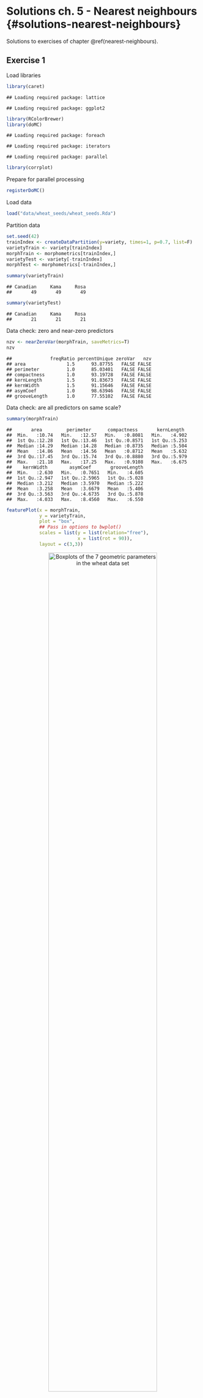 # Solutions ch. 5 - Nearest neighbours {#solutions-nearest-neighbours}

Solutions to exercises of chapter \@ref(nearest-neighbours).

## Exercise 1

Load libraries

```r
library(caret)
```

```
## Loading required package: lattice
```

```
## Loading required package: ggplot2
```

```r
library(RColorBrewer)
library(doMC)
```

```
## Loading required package: foreach
```

```
## Loading required package: iterators
```

```
## Loading required package: parallel
```

```r
library(corrplot)
```

Prepare for parallel processing

```r
registerDoMC()
```

Load data

```r
load("data/wheat_seeds/wheat_seeds.Rda")
```

Partition data

```r
set.seed(42)
trainIndex <- createDataPartition(y=variety, times=1, p=0.7, list=F)
varietyTrain <- variety[trainIndex]
morphTrain <- morphometrics[trainIndex,]
varietyTest <- variety[-trainIndex]
morphTest <- morphometrics[-trainIndex,]

summary(varietyTrain)
```

```
## Canadian     Kama     Rosa 
##       49       49       49
```

```r
summary(varietyTest)
```

```
## Canadian     Kama     Rosa 
##       21       21       21
```

Data check: zero and near-zero predictors

```r
nzv <- nearZeroVar(morphTrain, saveMetrics=T)
nzv
```

```
##              freqRatio percentUnique zeroVar   nzv
## area               1.5      93.87755   FALSE FALSE
## perimeter          1.0      85.03401   FALSE FALSE
## compactness        1.0      93.19728   FALSE FALSE
## kernLength         1.5      91.83673   FALSE FALSE
## kernWidth          1.5      91.15646   FALSE FALSE
## asymCoef           1.0      98.63946   FALSE FALSE
## grooveLength       1.0      77.55102   FALSE FALSE
```

Data check: are all predictors on same scale?

```r
summary(morphTrain)
```

```
##       area         perimeter      compactness       kernLength   
##  Min.   :10.74   Min.   :12.57   Min.   :0.8081   Min.   :4.902  
##  1st Qu.:12.28   1st Qu.:13.46   1st Qu.:0.8571   1st Qu.:5.253  
##  Median :14.29   Median :14.28   Median :0.8735   Median :5.504  
##  Mean   :14.86   Mean   :14.56   Mean   :0.8712   Mean   :5.632  
##  3rd Qu.:17.45   3rd Qu.:15.74   3rd Qu.:0.8880   3rd Qu.:5.979  
##  Max.   :21.18   Max.   :17.25   Max.   :0.9108   Max.   :6.675  
##    kernWidth        asymCoef       grooveLength  
##  Min.   :2.630   Min.   :0.7651   Min.   :4.605  
##  1st Qu.:2.947   1st Qu.:2.5965   1st Qu.:5.028  
##  Median :3.212   Median :3.5970   Median :5.222  
##  Mean   :3.258   Mean   :3.6679   Mean   :5.406  
##  3rd Qu.:3.563   3rd Qu.:4.6735   3rd Qu.:5.878  
##  Max.   :4.033   Max.   :8.4560   Max.   :6.550
```


```r
featurePlot(x = morphTrain, 
            y = varietyTrain, 
            plot = "box", 
            ## Pass in options to bwplot() 
            scales = list(y = list(relation="free"),
                          x = list(rot = 90)),  
            layout = c(3,3))
```

<div class="figure" style="text-align: center">
<img src="15-solutions-nearest-neighbours_files/figure-html/wheatBoxplots-1.png" alt="Boxplots of the 7 geometric parameters in the wheat data set" width="75%" />
<p class="caption">(\#fig:wheatBoxplots)Boxplots of the 7 geometric parameters in the wheat data set</p>
</div>

Data check: pairwise correlations between predictors

```r
corMat <- cor(morphTrain)
corrplot(corMat, order="hclust", tl.cex=1)
```

<div class="figure" style="text-align: center">
<img src="15-solutions-nearest-neighbours_files/figure-html/wheatCorrelogram-1.png" alt="Correlogram of the wheat seed data set." width="75%" />
<p class="caption">(\#fig:wheatCorrelogram)Correlogram of the wheat seed data set.</p>
</div>


```r
highCorr <- findCorrelation(corMat, cutoff=0.75)
length(highCorr)
```

```
## [1] 4
```

```r
names(morphTrain)[highCorr]
```

```
## [1] "area"       "kernWidth"  "perimeter"  "kernLength"
```

Data check: skewness

```r
featurePlot(x = morphTrain, 
            y = varietyTrain,
            plot = "density", 
            ## Pass in options to xyplot() to 
            ## make it prettier
            scales = list(x = list(relation="free"), 
                          y = list(relation="free")), 
            adjust = 1.5, 
            pch = "|", 
            layout = c(3, 3), 
            auto.key = list(columns = 3))
```

<div class="figure" style="text-align: center">
<img src="15-solutions-nearest-neighbours_files/figure-html/wheatDensityPlots-1.png" alt="Density plots of the 7 geometric parameters in the wheat data set" width="75%" />
<p class="caption">(\#fig:wheatDensityPlots)Density plots of the 7 geometric parameters in the wheat data set</p>
</div>
            
Create a 'grid' of values of _k_ for evaluation:

```r
tuneParam <- data.frame(k=seq(1,50,2))
```
            
Generate a list of seeds for reproducibility (optional) based on grid size

```r
set.seed(42)
seeds <- vector(mode = "list", length = 101)
for(i in 1:100) seeds[[i]] <- sample.int(1000, length(tuneParam$k))
seeds[[101]] <- sample.int(1000,1)
```

<!--
Define a pre-processor (named transformations) and transform morphTrain

```r
transformations <- preProcess(morphTrain, 
                              method=c("center", "scale", "corr"),
                              cutoff=0.75)
morphTrainT <- predict(transformations, morphTrain)
```
-->

Set training parameters. In the example in chapter \@ref(nearest-neighbours) pre-processing was performed outside the cross-validation process to save time for the purposes of the demonstration. Here we have a relatively small data set, so we can do pre-processing within each iteration of the cross-validation process. We specify the option  ```preProcOptions=list(cutoff=0.75)``` to set a value for the pairwise correlation coefficient cutoff.

```r
train_ctrl <- trainControl(method="repeatedcv",
                   number = 10,
                   repeats = 10,
                   preProcOptions=list(cutoff=0.75),
                   seeds = seeds)
```

Run training

```r
knnFit <- train(morphTrain, varietyTrain, 
                method="knn",
                preProcess = c("center", "scale", "corr"),
                tuneGrid=tuneParam,
                trControl=train_ctrl)
knnFit
```

```
## k-Nearest Neighbors 
## 
## 147 samples
##   7 predictor
##   3 classes: 'Canadian', 'Kama', 'Rosa' 
## 
## Pre-processing: centered (3), scaled (3), remove (4) 
## Resampling: Cross-Validated (10 fold, repeated 10 times) 
## Summary of sample sizes: 133, 132, 132, 132, 132, 132, ... 
## Resampling results across tuning parameters:
## 
##   k   Accuracy   Kappa    
##    1  0.8429963  0.7644190
##    3  0.9060916  0.8591664
##    5  0.8809414  0.8214171
##    7  0.8764249  0.8145913
##    9  0.8840989  0.8260932
##   11  0.8900989  0.8350932
##   13  0.8974799  0.8461701
##   15  0.8981465  0.8471701
##   17  0.8981465  0.8471701
##   19  0.8941465  0.8411868
##   21  0.8955751  0.8433490
##   23  0.8934322  0.8400932
##   25  0.8920989  0.8381099
##   27  0.8921465  0.8381868
##   29  0.8928132  0.8391868
##   31  0.8907656  0.8360598
##   33  0.8893370  0.8339060
##   35  0.8819560  0.8228372
##   37  0.8813370  0.8219221
##   39  0.8853370  0.8279221
##   41  0.8880513  0.8319908
##   43  0.8893846  0.8339908
##   45  0.8921465  0.8381614
##   47  0.8934799  0.8401614
##   49  0.8920513  0.8379992
## 
## Accuracy was used to select the optimal model using  the largest value.
## The final value used for the model was k = 3.
```

Plot cross validation accuracy as a function of _k_

```r
plot(knnFit)
```

<div class="figure" style="text-align: center">
<img src="15-solutions-nearest-neighbours_files/figure-html/cvAccuracyMorphTrain-1.png" alt="Accuracy (repeated cross-validation) as a function of neighbourhood size for the wheat seeds data set." width="100%" />
<p class="caption">(\#fig:cvAccuracyMorphTrain)Accuracy (repeated cross-validation) as a function of neighbourhood size for the wheat seeds data set.</p>
</div>

Predict the class (wheat variety) of the observations in the test set.

```r
test_pred <- predict(knnFit, morphTest)
confusionMatrix(test_pred, varietyTest)
```

```
## Confusion Matrix and Statistics
## 
##           Reference
## Prediction Canadian Kama Rosa
##   Canadian       18    4    0
##   Kama            3   16    2
##   Rosa            0    1   19
## 
## Overall Statistics
##                                           
##                Accuracy : 0.8413          
##                  95% CI : (0.7274, 0.9212)
##     No Information Rate : 0.3333          
##     P-Value [Acc > NIR] : < 2.2e-16       
##                                           
##                   Kappa : 0.7619          
##  Mcnemar's Test P-Value : NA              
## 
## Statistics by Class:
## 
##                      Class: Canadian Class: Kama Class: Rosa
## Sensitivity                   0.8571      0.7619      0.9048
## Specificity                   0.9048      0.8810      0.9762
## Pos Pred Value                0.8182      0.7619      0.9500
## Neg Pred Value                0.9268      0.8810      0.9535
## Prevalence                    0.3333      0.3333      0.3333
## Detection Rate                0.2857      0.2540      0.3016
## Detection Prevalence          0.3492      0.3333      0.3175
## Balanced Accuracy             0.8810      0.8214      0.9405
```


